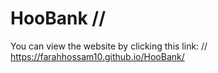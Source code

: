 # HooBank //
You can view the website by clicking this link: //
https://farahhossam10.github.io/HooBank/
